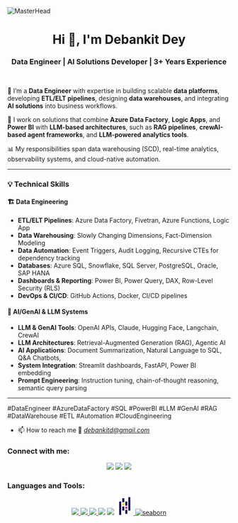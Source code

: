 ![MasterHead](https://media.licdn.com/dms/image/D4E12AQF7RKVvozyLtg/article-cover_image-shrink_600_2000/0/1665494659870?e=2147483647&v=beta&t=rn_4rvDOuUwWD7Qb0_wZczta12SlSO-5izcoSVahvsw)

<h1 align="center">Hi 👋, I'm Debankit Dey</h1>
<h3 align="center">Data Engineer | AI Solutions Developer | 3+ Years Experience</h3><br>


👋 I’m a **Data Engineer** with expertise in building scalable **data platforms**, developing **ETL/ELT pipelines**, designing **data warehouses**, and integrating **AI solutions** into business workflows.

🔧 I work on solutions that combine **Azure Data Factory**, **Logic Apps**, and **Power BI** with **LLM-based architectures**, such as **RAG pipelines**, **crewAI-based agent frameworks**, and **LLM-powered analytics tools**.

📊 My responsibilities span data warehousing (SCD), real-time analytics, observability systems, and cloud-native automation.

---

### 💡 Technical Skills

#### 🏗️ Data Engineering
- **ETL/ELT Pipelines**: Azure Data Factory, Fivetran, Azure Functions, Logic App  
- **Data Warehousing**: Slowly Changing Dimensions, Fact-Dimension Modeling  
- **Data Automation**: Event Triggers, Audit Logging, Recursive CTEs for dependency tracking  
- **Databases**: Azure SQL, Snowflake, SQL Server, PostgreSQL, Oracle, SAP HANA  
- **Dashboards & Reporting**: Power BI, Power Query, DAX, Row-Level Security (RLS)  
- **DevOps & CI/CD**: GitHub Actions, Docker, CI/CD pipelines  

#### 🤖 AI/GenAI & LLM Systems
- **LLM & GenAI Tools**: OpenAI APIs, Claude, Hugging Face, Langchain, CrewAI  
- **LLM Architectures**: Retrieval-Augmented Generation (RAG), Agentic AI  
- **AI Applications**: Document Summarization, Natural Language to SQL, Q&A Chatbots,   
- **System Integration**: Streamlit dashboards, FastAPI, Power BI embedding  
- **Prompt Engineering**: Instruction tuning, chain-of-thought reasoning, semantic query parsing  

---

#DataEngineer #AzureDataFactory #SQL #PowerBI #LLM #GenAI #RAG #DataWarehouse #ETL #Automation #CloudEngineering


- 📫 How to reach me 📧 *debankitd@gmail.com*

<h3 align="left">Connect with me:</h3>
<p align="center">
<a href="https://www.linkedin.com/in/debankit-d-069659201" rel="nofollow"><img src="https://camo.githubusercontent.com/162001cc0747178f47ced6e40de0cd16e375beb9b5fbca4ea3d520ecca78cd85/68747470733a2f2f696d672e69636f6e73382e636f6d2f666c75656e742f34382f3030303030302f6c696e6b6564696e2e706e67" data-canonical-src="https://img.icons8.com/fluent/48/000000/linkedin.png" style="max-width: 100%;"></a>
  <a href="https://github.com/debankitd"><img src="https://camo.githubusercontent.com/c9de7ec1e54618f8d303a08f58ed31e66323aa28abbb1619c5783bc2735c785e/68747470733a2f2f696d672e69636f6e73382e636f6d2f77696e646f77732f34382f3030303030302f6769746875622e706e67" data-canonical-src="https://img.icons8.com/windows/48/000000/github.png" style="max-width: 100%;"></a>
<a href="debankitd@gmail.com"><img src="https://camo.githubusercontent.com/e260052d80402ee1c3c47c1663259d0d952556860eec8eee4118a46b506f43a3/68747470733a2f2f696d672e69636f6e73382e636f6d2f636f6c6f722f34382f3030303030302f676d61696c2d6e65772e706e67" data-canonical-src="https://img.icons8.com/color/48/000000/gmail-new.png" style="max-width: 100%;"></a>

</p>



<h3 align="left">Languages and Tools:</h3>
 <p align="center" dir="auto">  
    <a href="https://www.python.org" rel="nofollow"> <img src="https://camo.githubusercontent.com/24303cd2424a9a9c092cb6f3108ae66c45d827c3bb8cac57c93c1831c058e43f/68747470733a2f2f696d672e69636f6e73382e636f6d2f636f6c6f722f34382f3030303030302f707974686f6e2e706e67" data-canonical-src="https://img.icons8.com/color/48/000000/python.png" style="max-width: 100%;"> </a>
    <a href="https://www.mysql.com/" rel="nofollow"> <img src="https://camo.githubusercontent.com/149029be5d632d26129278083a0e1f965fe112b27bb184c0d851a943816a7ee5/68747470733a2f2f696d672e69636f6e73382e636f6d2f666c75656e742f35302f3030303030302f6d7973716c2d6c6f676f2e706e67" data-canonical-src="https://img.icons8.com/fluent/50/000000/mysql-logo.png" style="max-width: 100%;"> </a>
    <a href="https://www.microsoft.com/en-in/microsoft-365/excel" rel="nofollow"><img src="https://camo.githubusercontent.com/6210c820aedc56cac0ff68310216858a28e267c72fbdc89700167caafe3606f6/68747470733a2f2f696d672e69636f6e73382e636f6d2f666c75656e63792f34382f3030303030302f6d6963726f736f66742d657863656c2d323031392e706e67" data-canonical-src="https://img.icons8.com/fluency/48/000000/microsoft-excel-2019.png" style="max-width: 100%;"> </a>
    <a href="https://www.microsoft.com/en-us/microsoft-365/powerpoint" rel="nofollow"> <img src="https://camo.githubusercontent.com/c24d399e4e3f39d7d5a118314f185e5974d3eaeb05181054a0ea8bb34f3cc3f5/68747470733a2f2f696d672e69636f6e73382e636f6d2f636f6c6f722f34382f3030303030302f6d6963726f736f66742d706f776572706f696e742d323031392d2d76312e706e67" data-canonical-src="https://img.icons8.com/color/48/000000/microsoft-powerpoint-2019--v1.png" style="max-width: 100%;"></a>
    <a href="https://www.microsoft.com/en-us/microsoft-365/word" rel="nofollow"> <img src="https://camo.githubusercontent.com/5ad75ab3aeea99e1bfbd691040717d3581cd1422447143c72642b273b2a79f31/68747470733a2f2f696d672e69636f6e73382e636f6d2f696f732d66696c6c65642f35302f3030303030302f6d732d776f72642e706e67" data-canonical-src="https://img.icons8.com/ios-filled/50/000000/ms-word.png" style="max-width: 100%;"></a>
    <a href="https://pandas.pydata.org/" rel="nofollow"> <img src="https://raw.githubusercontent.com/devicons/devicon/2ae2a900d2f041da66e950e4d48052658d850630/icons/pandas/pandas-original.svg" alt="pandas" width="40" height="40" style="max-width: 100%;"> </a> 
    <a href="https://seaborn.pydata.org/" rel="nofollow"> <img src="https://camo.githubusercontent.com/53ae1cb6abbfacfb463f0a0d2fbdb58acad261200cb61f3d32abd7ac0edacded/68747470733a2f2f736561626f726e2e7079646174612e6f72672f5f696d616765732f6c6f676f2d6d61726b2d6c6967687462672e737667" alt="seaborn" width="40" height="40" data-canonical-src="https://seaborn.pydata.org/_images/logo-mark-lightbg.svg" style="max-width: 100%;"> </a>
</p>
<!--
**debankitd/debankitd** is a ✨ _special_ ✨ repository because its `README.md` (this file) appears on your GitHub profile.

Here are some ideas to get you started:

- 🔭 I’m currently working on ...
- 🌱 I’m currently learning ...
- 👯 I’m looking to collaborate on ...
- 🤔 I’m looking for help with ...
- 💬 Ask me about ...
- 📫 How to reach me: ...
- 😄 Pronouns: ...
- ⚡ Fun fact: ...
-->
